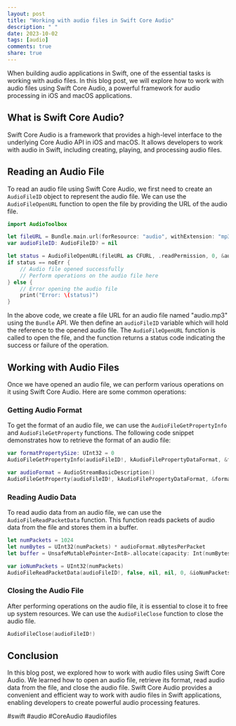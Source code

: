 ```yaml
---
layout: post
title: "Working with audio files in Swift Core Audio"
description: " "
date: 2023-10-02
tags: [audio]
comments: true
share: true
---
```


When building audio applications in Swift, one of the essential tasks is working with audio files. In this blog post, we will explore how to work with audio files using Swift Core Audio, a powerful framework for audio processing in iOS and macOS applications.

## What is Swift Core Audio?

Swift Core Audio is a framework that provides a high-level interface to the underlying Core Audio API in iOS and macOS. It allows developers to work with audio in Swift, including creating, playing, and processing audio files.

## Reading an Audio File

To read an audio file using Swift Core Audio, we first need to create an `AudioFileID` object to represent the audio file. We can use the `AudioFileOpenURL` function to open the file by providing the URL of the audio file.

```swift
import AudioToolbox

let fileURL = Bundle.main.url(forResource: "audio", withExtension: "mp3")!
var audioFileID: AudioFileID? = nil

let status = AudioFileOpenURL(fileURL as CFURL, .readPermission, 0, &audioFileID)
if status == noErr {
    // Audio file opened successfully
    // Perform operations on the audio file here
} else {
    // Error opening the audio file
    print("Error: \(status)")
}
```

In the above code, we create a file URL for an audio file named "audio.mp3" using the `Bundle` API. We then define an `audioFileID` variable which will hold the reference to the opened audio file. The `AudioFileOpenURL` function is called to open the file, and the function returns a status code indicating the success or failure of the operation.

## Working with Audio Files

Once we have opened an audio file, we can perform various operations on it using Swift Core Audio. Here are some common operations:

### Getting Audio Format

To get the format of an audio file, we can use the `AudioFileGetPropertyInfo` and `AudioFileGetProperty` functions. The following code snippet demonstrates how to retrieve the format of an audio file:

```swift
var formatPropertySize: UInt32 = 0
AudioFileGetPropertyInfo(audioFileID!, kAudioFilePropertyDataFormat, &formatPropertySize, nil)

var audioFormat = AudioStreamBasicDescription()
AudioFileGetProperty(audioFileID!, kAudioFilePropertyDataFormat, &formatPropertySize, &audioFormat)
```

### Reading Audio Data

To read audio data from an audio file, we can use the `AudioFileReadPacketData` function. This function reads packets of audio data from the file and stores them in a buffer.

```swift
let numPackets = 1024
let numBytes = UInt32(numPackets) * audioFormat.mBytesPerPacket
let buffer = UnsafeMutablePointer<Int8>.allocate(capacity: Int(numBytes))

var ioNumPackets = UInt32(numPackets)
AudioFileReadPacketData(audioFileID!, false, nil, nil, 0, &ioNumPackets, buffer)
```

### Closing the Audio File

After performing operations on the audio file, it is essential to close it to free up system resources. We can use the `AudioFileClose` function to close the audio file.

```swift
AudioFileClose(audioFileID!)
```

## Conclusion

In this blog post, we explored how to work with audio files using Swift Core Audio. We learned how to open an audio file, retrieve its format, read audio data from the file, and close the audio file. Swift Core Audio provides a convenient and efficient way to work with audio files in Swift applications, enabling developers to create powerful audio processing features. 

#swift #audio #CoreAudio #audiofiles